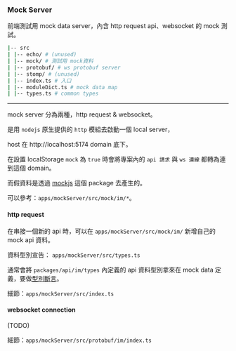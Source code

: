 ### Mock Server

前端測試用 mock data server，內含 http request api、websocket 的 mock 測試。

```bash
|-- src
| |-- echo/ # (unused)
| |-- mock/ # 測試用 mock資料
| |-- protobuf/ # ws protobuf server
| |-- stomp/ # (unused)
| |-- index.ts # 入口
| |-- moduleDict.ts # mock data map
| |-- types.ts # common types
```

---

mock server 分為兩種，http request & websocket。

是用 `nodejs` 原生提供的 `http` 模組去啟動一個 local server，

host 在 http://localhost:5174 domain 底下。

在設置 localStorage `mock` 為 `true` 時會將專案內的 `api 請求` 與 `ws 連線` 都轉為連到這個 domain。

而假資料是透過 [mockjs](https://github.com/nuysoft/Mock/wiki) 這個 package 去產生的。

可以參考：`apps/mockServer/src/mock/im/*`。

#### http request

在串接一個新的 api 時，可以在 `apps/mockServer/src/mock/im/` 新增自己的 mock api 資料。

資料型別宣告： `apps/mockServer/src/types.ts`

通常會將 `packages/api/im/types` 內定義的 api 資料型別拿來在 mock data 定義，要做[型別斷言](https://www.typescriptlang.org/docs/handbook/2/everyday-types.html#type-assertions)。

細節：`apps/mockServer/src/index.ts`

#### websocket connection

(TODO)

細節：`apps/mockServer/src/protobuf/im/index.ts`
